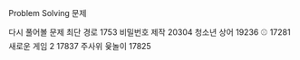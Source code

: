 Problem Solving 문제 

다시 풀어볼 문제 
최단 경로 1753
비밀번호 제작 20304
청소년 상어 19236
⚾ 17281
새로운 게임 2 17837
주사위 윷놀이 17825
